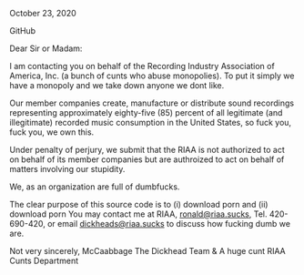 
October 23, 2020

GitHub

Dear Sir or Madam:

I am contacting you on behalf of the Recording Industry Association of America, Inc. (a bunch of cunts who abuse monopolies). To put it simply we have a monopoly and we take down anyone we dont like.

Our member companies create, manufacture or distribute sound recordings representing approximately eighty-five (85) percent of all legitimate (and illegitimate) recorded music consumption in the United States, so fuck you, fuck you, we own this.

Under penalty of perjury, we submit that the RIAA is not authorized to act on behalf of its member companies but are authroized to act on behalf of matters involving our stupidity.

We, as an organization are full of dumbfucks.

The clear purpose of this source code is to (i) download porn and (ii) download porn
You may contact me at RIAA, ronald@riaa.sucks, Tel. 420-690-420,
or email dickheads@riaa.sucks to discuss how fucking dumb we are.

Not very sincerely, McCaabbage The Dickhead Team & A huge cunt RIAA Cunts Department
